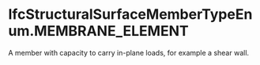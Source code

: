 IfcStructuralSurfaceMemberTypeEnum.MEMBRANE_ELEMENT
===================================================
A member with capacity to carry in-plane loads, for example a shear wall.



